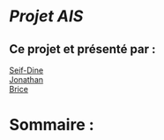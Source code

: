 # *Projet AIS*

## Ce projet et présenté par :

[Seif-Dine](https://github.com/Azouka)
<br>[Jonathan](https://github.com/Tropa-001)
<br>[Brice](https://github.com/bbrice28)

# Sommaire : 
